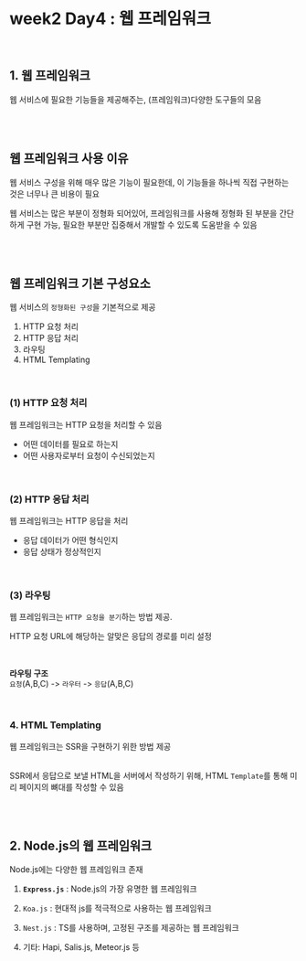 # week2 Day4 : 웹 프레임워크

<br>

## 1. 웹 프레임워크 
웹 서비스에 필요한 기능들을 제공해주는, (프레임워크)다양한 도구들의 모음

<br><br>

## 웹 프레임워크 사용 이유
웹 서비스 구성을 위해 매우 많은 기능이 필요한데, 이 기능들을 하나씩 직접 구현하는 것은 너무나 큰 비용이 필요<br>

웹 서비스는 많은 부분이 정형화 되어있어, 프레임워크를 사용해 정형화 된 부분을 간단하게 구현 가능, 필요한 부분만 집중해서 개발할 수 있도록 도움받을 수 있음

<br><br>

## 웹 프레임워크 기본 구성요소
웹 서비스의 `정형화된 구성`을 기본적으로 제공

1. HTTP 요청 처리
2. HTTP 응답 처리
3. 라우팅
4. HTML Templating

<br>

### (1) HTTP 요청 처리
웹 프레임워크는 HTTP 요청을 처리할 수 있음
- 어떤 데이터를 필요로 하는지
- 어떤 사용자로부터 요청이 수신되었는지

<br>

### (2) HTTP 응답 처리
웹 프레임워크는 HTTP 응답을 처리
- 응답 데이터가 어떤 형식인지
- 응답 상태가 정상적인지

<br>

### (3) 라우팅
웹 프레임워크는 `HTTP 요청을 분기`하는 방법 제공. <br>

HTTP 요청 URL에 해당하는 알맞은 응답의 경로를 미리 설정

<br>

**라우팅 구조** <br>
`요청`(A,B,C) -> `라우터` -> `응답`(A,B,C)

<br>

### 4. HTML Templating
웹 프레임워크는 SSR을 구현하기 위한 방법 제공<br><br>

SSR에서 응답으로 보낼 HTML을 서버에서 작성하기 위해, HTML `Template`를 통해 미리 페이지의 뼈대를 작성할 수 있음

<br><br>

## 2. Node.js의 웹 프레임워크
Node.js에는 다양한 웹 프레임워크 존재

1. **`Express.js`** : Node.js의 가장 유명한 웹 프레임워크

2. `Koa.js` : 현대적 js를 적극적으로 사용하는 웹 프레임워크

3. `Nest.js` : TS를 사용하며, 고정된 구조를 제공하는 웹 프레임워크

4. 기타: Hapi, Salis.js, Meteor.js 등 
